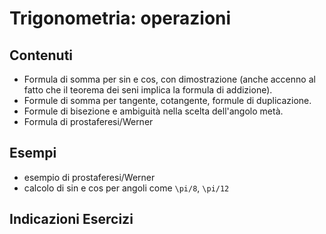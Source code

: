 # Trigonometria: operazioni

## Contenuti

- Formula di somma per sin e cos, con dimostrazione (anche accenno al fatto che il teorema dei seni implica la formula di addizione).
- Formule di somma per tangente, cotangente, formule di duplicazione.
- Formule di bisezione e ambiguità nella scelta dell'angolo metà.
- Formula di prostaferesi/Werner

## Esempi

- esempio di prostaferesi/Werner
- calcolo di sin e cos per angoli come `\pi/8`, `\pi/12`

## Indicazioni Esercizi

